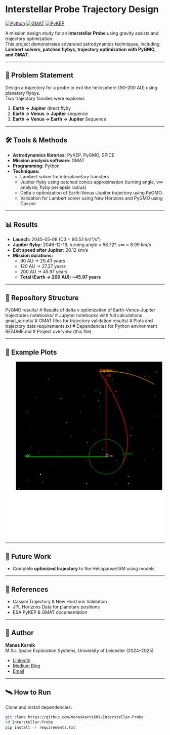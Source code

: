 # Interstellar Probe Trajectory Design

[![Python](https://img.shields.io/badge/python-3.10+-blue.svg)](https://www.python.org/) 
[![GMAT](https://img.shields.io/badge/GMAT-trajectory-green)](https://gmatcentral.org) 
[![PyKEP](https://img.shields.io/badge/PyKEP-lambert-orange)](https://esa.github.io/pykep/)

A mission design study for an **Interstellar Probe** using gravity assists and trajectory optimization.  
This project demonstrates advanced astrodynamics techniques, including **Lambert solvers, patched flybys, trajectory optimization with PyGMO, and GMAT**.

---

## 🌌 Problem Statement
Design a trajectory for a probe to exit the heliosphere (90–200 AU) using planetary flybys.  
Two trajectory families were explored:
1. **Earth → Jupiter** direct flyby  
2. **Earth → Venus → Jupiter** sequence
3. **Earth → Venus → Earth → Jupiter** Sequence

---

## 🛠 Tools & Methods
- **Astrodynamics libraries:** PyKEP, PyGMO, SPICE
- **Mission analysis software:** GMAT
- **Programming:** Python
- **Techniques:**  
  - Lambert solver for interplanetary transfers  
  - Jupiter flyby using patched conics approximation (turning angle, v∞ analysis, flyby periapsis radius)  
  - Delta v optimization of Earth-Venus-Jupiter trajectory using PyGMO.  
  - Validation for Lambert solver using New Horizons and PyGMO using Cassini.  

---

## 📊 Results
- **Launch:** 2045-05-08 (C3 = 90.52 km²/s²)  
- **Jupiter flyby:** 2046-12-18, turning angle = 56.72°, v∞ = 8.99 km/s  
- **Exit speed after Jupiter:** 20.12 km/s  
- **Mission durations:**  
  - 90 AU → 20.43 years  
  - 120 AU → 27.37 years  
  - 200 AU → 45.97 years  
  - **Total (Earth → 200 AU): ~45.97 years**

---

## 📂 Repository Structure
PyGMO results/ # Results of delta v optimization of Earth-Venus-Jupiter trajectories
notebooks/ # Jupyter notebooks with full calculations
gmat_scripts/ # GMAT files for trajectory validation
results/ # Plots and trajectory data
requirements.txt # Dependencies for Python environment
README.md # Project overview (this file)


---

## 📸 Example Plots

<p align="center">
  <img src="results/Earth-Jupiter_C3_138.png" width="500">
</p>

---

## 🚀 Future Work
- Complete **optimized trajectory** to the Heliopause/ISM using models  

---

## 📖 References
- Cassini Trajectory & New Horizons Validation  
- JPL Horizons Data for planetary positions  
- ESA PyKEP & GMAT documentation  

---

## 👤 Author
**Manas Karnik**  
M.Sc. Space Exploration Systems, University of Leicester (2024–2025)  
- [LinkedIn](https://www.linkedin.com/in/manaskarnik)  
- [Medium Blog](https://manaskarnik.medium.com)  
- [Email](mailto:manaskarnik09@gmail.com)

---

## 🛰 How to Run
Clone and install dependencies:
```bash
git clone https://github.com/manaskarnik09/Interstellar-Probe
cd Interstellar-Probe
pip install -r requirements.txt
